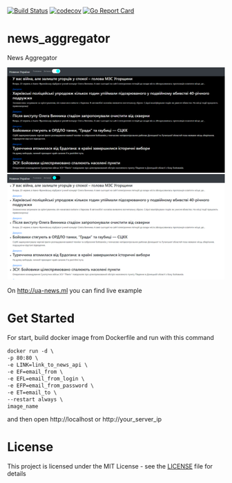 [![Build Status](https://travis-ci.com/trigun117/news_aggregator.svg?branch=master)](https://travis-ci.com/trigun117/news_aggregator) [![codecov](https://codecov.io/gh/trigun117/news_aggregator/branch/master/graph/badge.svg)](https://codecov.io/gh/trigun117/news_aggregator) [![Go Report Card](https://goreportcard.com/badge/github.com/trigun117/news_aggregator)](https://goreportcard.com/report/github.com/trigun117/news_aggregator)

# news_aggregator

News Aggregator 

![site screenshot](https://github.com/trigun117/news_aggregator/blob/master/image.JPG)
![site screenshot](https://github.com/trigun117/news_aggregator/blob/master/image1.JPG)

On http://ua-news.ml you can find live example

# Get Started

For start, build docker image from Dockerfile and run with this command
```
docker run -d \
-p 80:80 \
-e LINK=link_to_news_api \
-e EF=email_from \
-e EFL=email_from_login \
-e EFP=email_from_password \
-e ET=email_to \
--restart always \
image_name
```
and then open http://localhost or http://your_server_ip

# License

This project is licensed under the MIT License - see the [LICENSE](LICENSE) file for details
